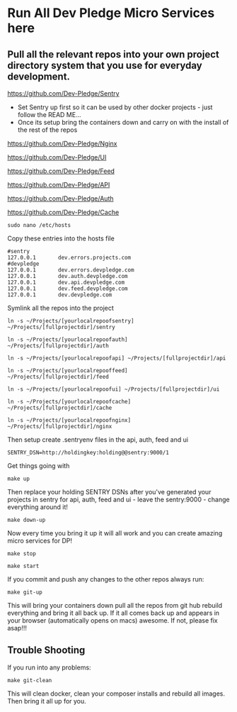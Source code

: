 # Run All Dev Pledge Micro Services here

## Pull all the relevant repos into your own project directory system that you use for everyday development.

https://github.com/Dev-Pledge/Sentry

* Set Sentry up first so it can be used by other docker projects - just follow the READ ME...
* Once its setup bring the containers down and carry on with the install of the rest of the repos

https://github.com/Dev-Pledge/Nginx

https://github.com/Dev-Pledge/UI

https://github.com/Dev-Pledge/Feed

https://github.com/Dev-Pledge/API

https://github.com/Dev-Pledge/Auth

https://github.com/Dev-Pledge/Cache




    sudo nano /etc/hosts
    
Copy these entries into the hosts file     
    
    #sentry
    127.0.0.1       dev.errors.projects.com
    #devpledge
    127.0.0.1       dev.errors.devpledge.com
    127.0.0.1       dev.auth.devpledge.com
    127.0.0.1       dev.api.devpledge.com
    127.0.0.1       dev.feed.devpledge.com
    127.0.0.1       dev.devpledge.com

Symlink all the repos into the project

    ln -s ~/Projects/[yourlocalrepoofsentry] ~/Projects/[fullprojectdir]/sentry
    
    ln -s ~/Projects/[yourlocalrepoofauth] ~/Projects/[fullprojectdir]/auth
    
    ln -s ~/Projects/[yourlocalrepoofapi] ~/Projects/[fullprojectdir]/api
    
    ln -s ~/Projects/[yourlocalrepooffeed] ~/Projects/[fullprojectdir]/feed
    
    ln -s ~/Projects/[yourlocalrepoofui] ~/Projects/[fullprojectdir]/ui
    
    ln -s ~/Projects/[yourlocalrepoofcache] ~/Projects/[fullprojectdir]/cache
    
    ln -s ~/Projects/[yourlocalrepoofnginx] ~/Projects/[fullprojectdir]/nginx
    
Then setup create .sentryenv files in the api, auth, feed and ui     

    SENTRY_DSN=http://holdingkey:holding@@sentry:9000/1
    
Get things going with    
    
    make up

Then replace your holding SENTRY DSNs after you've generated your projects in sentry for api, auth, feed and ui - leave the sentry:9000 - change everything around it!
    
    make down-up
    
Now every time you bring it up it will all work and you can create amazing micro services for DP!

    make stop
    
    make start

If you commit and push any changes to the other repos always run:

    make git-up

This will bring your containers down pull all the repos from git hub rebuild everything and bring it all back up.
If it all comes back up and appears in your browser (automatically opens on macs) awesome.  If not, please fix asap!!!

## Trouble Shooting

If you run into any problems:
    
    make git-clean
    
This will clean docker, clean your composer installs and rebuild all images. Then bring it all up for you.